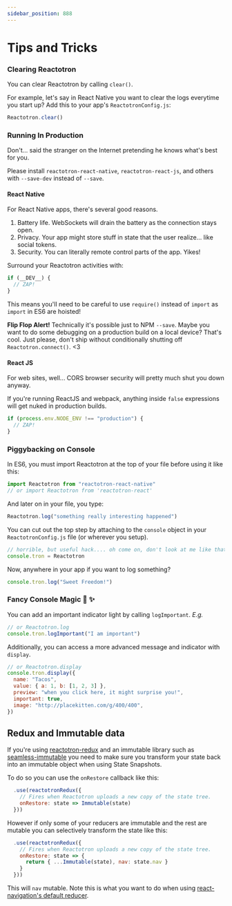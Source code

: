```yaml
---
sidebar_position: 888
---
```


# Tips and Tricks

### Clearing Reactotron

You can clear Reactotron by calling `clear()`.

For example, let's say in React Native you want to clear the logs everytime you start up? Add this to your app's `ReactotronConfig.js`:

```js
Reactotron.clear()
```

### Running In Production

Don't... said the stranger on the Internet pretending he knows what's best for you.

Please install `reactotron-react-native`, `reactotron-react-js`, and others with `--save-dev` instead of `--save`.

#### React Native

For React Native apps, there's several good reasons.

1. Battery life. WebSockets will drain the battery as the connection stays open.
2. Privacy. Your app might store stuff in state that the user realize... like social tokens.
3. Security. You can literally remote control parts of the app. Yikes!

Surround your Reactotron activities with:

```js
if (__DEV__) {
  // ZAP!
}
```

This means you'll need to be careful to use `require()` instead of `import` as `import` in ES6 are hoisted!

**Flip Flop Alert!** Technically it's possible just to NPM `--save`. Maybe you want to do some debugging on a production build on a local device? That's cool. Just please, don't ship without conditionally shutting off `Reactotron.connect()`. <3

#### React JS

For web sites, well... CORS browser security will pretty much shut you down anyway.

If you're running ReactJS and webpack, anything inside `false` expressions will get nuked in production builds.

```js
if (process.env.NODE_ENV !== "production") {
  // ZAP!
}
```

### Piggybacking on Console

In ES6, you must import Reactotron at the top of your file before using it like this:

```js
import Reactotron from "reactotron-react-native"
// or import Reactotron from 'reactotron-react'
```

And later on in your file, you type:

```js
Reactotron.log("something really interesting happened")
```

You can cut out the top step by attaching to the `console` object in your `ReactotronConfig.js` file (or wherever you setup).

```js
// horrible, but useful hack.... oh come on, don't look at me like that... it's JavaScript :|
console.tron = Reactotron
```

Now, anywhere in your app if you want to log something?

```js
console.tron.log("Sweet Freedom!")
```

### Fancy Console Magic :tophat: :sparkles:

You can add an important indicator light by calling `logImportant`. _E.g._

```js
// or Reactotron.log
console.tron.logImportant("I am important")
```

Additionally, you can access a more advanced message and indicator with `display`.

```js
// or Reactotron.display
console.tron.display({
  name: "Tacos",
  value: { a: 1, b: [1, 2, 3] },
  preview: "when you click here, it might surprise you!",
  important: true,
  image: "http://placekitten.com/g/400/400",
})
```

## Redux and Immutable data

If you're using [reactotron-redux](https://github.com/infinitered/reactotron/blob/master/docs/plugin-redux.md)
and an immutable library such as [seamless-immutable](https://github.com/rtfeldman/seamless-immutable) you need to make sure you transform your state back into an immutable object when using State Snapshots.

To do so you can use the `onRestore` callback like this:

```js
  .use(reactotronRedux({
    // Fires when Reactotron uploads a new copy of the state tree.
    onRestore: state => Immutable(state)
  }))
```

However if only some of your reducers are immutable and the rest are mutable you can selectively transform
the state like this:

```js
  .use(reactotronRedux({
    // Fires when Reactotron uploads a new copy of the state tree.
    onRestore: state => {
      return { ...Immutable(state), nav: state.nav }
    }
  }))
```

This will `nav` mutable. Note this is what you want to do when using
[react-navigation's default reducer](https://github.com/react-community/react-navigation/blob/master/docs/guides/Redux-Integration.md).
